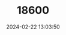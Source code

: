 ---
title: "18600"
category: "Pseudoscaphirhynchus hermanni"
draft: false
date: 2024-02-22 13:03:50
languages:
  English: ["Dwarf Sturgeon", "Little Amu-Darya Shovelnose", "Little Shovelnose Sturgeon", "Small Amu-Darya Shovelnose Sturgeon"]
  Russian: ["MalyiI AmudarinskiiI Lzhelopatonos"]
  French: ["Petit Nez-Pelle de Lamoucou Daria"]
---